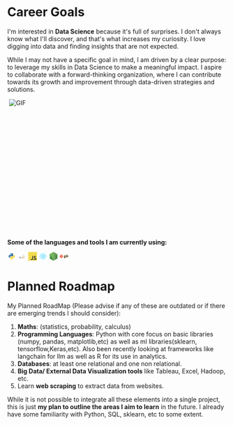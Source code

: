 # Career Goals

I'm interested in **Data Science** because it's full of surprises. I don't always know what I'll discover, and that's what increases my curiosity. I love digging into data and finding insights that are not expected.

While I may not have a specific goal in mind, I am driven by a clear purpose: to leverage my skills in Data Science to make a meaningful impact. I aspire to collaborate with a forward-thinking organization, where I can contribute towards its growth and improvement through data-driven strategies and solutions.


  <img align="right" alt="GIF" src="https://github.com/abhisheknaiidu/abhisheknaiidu/blob/master/code.gif?raw=true" width="500" height="320" />
  

**Some of the languages and tools I am currently using:**  

<code><img height="20" src="https://raw.githubusercontent.com/github/explore/80688e429a7d4ef2fca1e82350fe8e3517d3494d/topics/python/python.png"></code>
<code><img height="20" src="https://raw.githubusercontent.com/github/explore/80688e429a7d4ef2fca1e82350fe8e3517d3494d/topics/mysql/mysql.png"></code>
<code><img height="20" src="https://raw.githubusercontent.com/github/explore/80688e429a7d4ef2fca1e82350fe8e3517d3494d/topics/javascript/javascript.png"></code>
<code><img height="20" src="https://raw.githubusercontent.com/github/explore/80688e429a7d4ef2fca1e82350fe8e3517d3494d/topics/react/react.png"></code>
<code><img height="20" src="https://raw.githubusercontent.com/github/explore/80688e429a7d4ef2fca1e82350fe8e3517d3494d/topics/nodejs/nodejs.png"></code>
<code><img height="20" src="https://raw.githubusercontent.com/github/explore/80688e429a7d4ef2fca1e82350fe8e3517d3494d/topics/git/git.png"></code>

# Planned Roadmap

My Planned RoadMap (Please advise if any of these are outdated or if there are emerging trends I should consider):

1. **Maths**: (statistics, probability, calculus)
2. **Programming Languages**: Python with core focus on basic libraries (numpy, pandas, matplotlib,etc) as well as ml libraries(sklearn, tensorflow,Keras,etc). Also been recently looking at frameworks like langchain for llm as well as R for its use in analytics.
3. **Databases**: at least one relational and one non relational.
4. **Big Data/ External Data Visualization tools** like Tableau, Excel, Hadoop, etc.
5. Learn **web scraping** to extract data from websites.

While it is not possible to integrate all these elements into a single project, this is just **my plan to outline the areas I aim to learn** in the future. I already have some familiarity with Python, SQL, sklearn, etc to some extent.




<!-- ```bash
npm run dev
# or
yarn dev
# or
pnpm dev
# or
bun dev
```


This will be hosted in Link `nextjs-tuto-virid.vercel.app`

`Do pull this new updates to your machines`

STEP 1:
Creating a Router in Next.js:

Rename your [your_url] folder with the link it redirects to. eg: "~/Piyush" would be Piyush. [case sensitive]
You can do more research on different cases in folder architecture. eg: difference between (ayush) and ayush.



STEP 2:
Create a Page.tsx file with layout.tsx

(layout.tsx) file lets you statically load components in every subpages. Eg: Components like Header,Footer or Context may be included in layout.tsx


You can start editing the page by modifying `~/page.tsx`. The page auto-updates as you edit the file.
 -->
